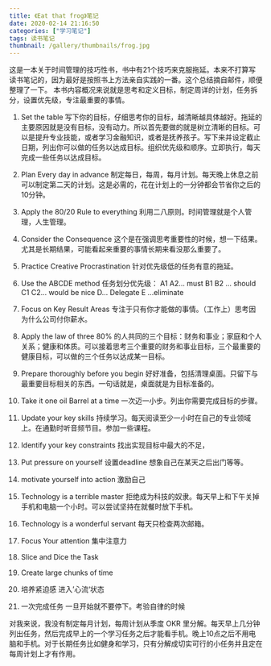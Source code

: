 ```yaml
---
title: 《Eat that frog》笔记
date: 2020-02-14 21:16:50
categories: ["学习笔记"]
tags: 读书笔记
thumbnail: /gallery/thumbnails/frog.jpg
---
```


这是一本关于时间管理的技巧性书，书中有21个技巧来克服拖延。本来不打算写读书笔记的，因为最好是按照书上方法亲自实践的一番。这个总结摘自邮件，顺便整理了一下。
本书内容概况来说就是思考和定义目标，制定周详的计划，任务拆分，设置优先级，专注最重要的事情。

1. Set the table 
写下你的目标，仔细思考你的目标，越清晰越具体越好。拖延的主要原因就是没有目标，没有动力。所以首先要做的就是树立清晰的目标。可以是提升专业技能，或者学习金融知识，或者是抚养孩子。写下来并设定截止日期，列出你可以做的任务以达成目标。组织优先级和顺序。立即执行，每天完成一些任务以达成目标。

2. Plan Every day in advance
制定每日，每周，每月计划。每天晚上休息之前可以制定第二天的计划。这是必需的，花在计划上的一分钟都会节省你之后的10分钟。

3. Apply the 80/20 Rule to everything
利用二八原则。时间管理就是个人管理，人生管理。

4. Consider the Consequence
这个是在强调思考重要性的时候，想一下结果。尤其是长期结果，可能看起来重要的事情长期来看没那么重要了。

5. Practice Creative Procrastination 
针对优先级低的任务有意的拖延。

6. Use the ABCDE method
任务划分优先级：
A1 A2... must
B1 B2 ... should
C1 C2... would be nice 
D... Delegate
E ...eliminate 

7. Focus on Key Result Areas
专注于只有你才能做的事情。（工作上）思考因为什么公司付你薪水。

8. Apply the law of three
80% 的人共同的三个目标：财务和事业；家庭和个人关系；健康和体质。可以接着思考三个重要的财务和事业目标，三个最重要的健康目标，可以做的三个任务以达成某一目标。

9. Prepare thoroughly before you begin
好好准备，包括清理桌面。只留下与最重要目标相关的东西。一句话就是，桌面就是为目标准备的。

10. Take it one oil Barrel at a time
一次迈一小步。列出你需要完成目标的步骤。

11. Update your key skills
持续学习。每天阅读至少一小时在自己的专业领域上。在通勤时听音频节目。参加一些课程。

12. Identify your key constraints
找出实现目标中最大的不足，

13. Put pressure on yourself
设置deadline 想象自己在某天之后出门等等。

14. motivate yourself into action
激励自己

15. Technology is a terrible master
拒绝成为科技的奴隶。每天早上和下午关掉手机和电脑一个小时。可以尝试坚持在就餐时放下手机。

16. Technology is a wonderful servant
每天只检查两次邮箱。

17.  Focus Your attention
集中注意力

18. Slice and Dice the Task

19. Create large chunks of time

22. 培养紧迫感
进入’心流‘状态

23. 一次完成任务
一旦开始就不要停下。考验自律的时候


对我来说，我没有制定每月计划，每周计划从季度 OKR 里分解。每天早上几分钟列出任务，然后完成早上的一个学习任务之后才能看手机。晚上10点之后不用电脑和手机。对于长期任务比如健身和学习，只有分解成切实可行的小任务并且定在每周计划上才有作用。